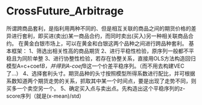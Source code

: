 # CrossFuture_Arbitrage

所谓跨商品套利，是指利用两种不同的、但是相互关联的商品之间的期货价格的差异进行套利，即买进(卖出)某一商品合约，而同时卖出(买入)另一种相关联商品合约。
在黄金白银市场上，可以在黄金和白银这两个品种之间进行跨品种套利。
基本框架：
1、筛选出相关性高的商品期货
2、进行平稳性检验，原序列一般都不平稳且为同阶单整
3、进行协整性检验，若存在协整关系，直接用OLS方法构造回归模型A=c+coef*B，并得到A-coef*B这一个价差平稳序列。（而不用去构建VEC了…）
4、选择套利头寸。期货品种的头寸按照模型所得系数进行配比，并可根据系数知道两个期货走势的关系，抓取其中某一个时间点，要是出现了走势不同，则买多一个卖空另一个。
5、确定买入点与卖出点。先构造出这个平稳序列的z-score序列（就是(x-mean)/std）

